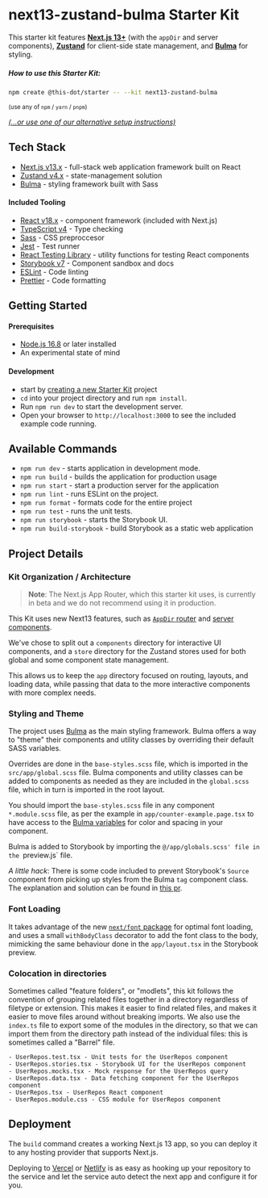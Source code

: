 # next13-zustand-bulma Starter Kit

This starter kit features [**Next.js 13+**](https://beta.nextjs.org/docs) (with the `appDir` and server components), [**Zustand**](https://zustand-demo.pmnd.rs/) for client-side state management, and [**Bulma**](https://bulma.io/) for styling.

##### How to use this Starter Kit:

```bash
npm create @this-dot/starter -- --kit next13-zustand-bulma
```

<sub>(use any of `npm` / `yarn` / `pnpm`)</sub>

_[(...or use one of our alternative setup instructions)](https://github.com/thisdot/starter.dev/wiki/Setup:-next13%E2%80%93zustand%E2%80%93bulma)_

## Tech Stack

- [Next.js v13.x](https://nextjs.org) - full-stack web application framework built on React
- [Zustand v4.x](https://zustand-demo.pmnd.rs/) - state-management solution
- [Bulma](https://bulma.io/) - styling framework built with Sass

#### Included Tooling

- [React v18.x](https://reactjs.org) - component framework (included with Next.js)
- [TypeScript v4](https://www.typescriptlang.org/) - Type checking
- [Sass](https://sass-lang.com/guide) - CSS preproccesor
- [Jest](https://jestjs.io/) - Test runner
- [React Testing Library](https://testing-library.com/docs/react-testing-library/intro/) - utility functions for testing React components
- [Storybook v7](https://storybook.js.org/) - Component sandbox and docs
- [ESLint](https://eslint.org/) - Code linting
- [Prettier](https://prettier.io/) - Code formatting

## Getting Started

#### Prerequisites

- [Node.js 16.8](https://nodejs.org/) or later installed
- An experimental state of mind

#### Development

- start by [creating a new Starter Kit](https://github.com/thisdot/starter.dev/wiki/Setup:-next13%E2%80%93zustand%E2%80%93bulma) project
- `cd` into your project directory and run `npm install`.
- Run `npm run dev` to start the development server.
- Open your browser to `http://localhost:3000` to see the included example code running.

## Available Commands

- `npm run dev` - starts application in development mode.
- `npm run build` - builds the application for production usage
- `npm run start` - start a production server for the application
- `npm run lint` - runs ESLint on the project.
- `npm run format` - formats code for the entire project
- `npm run test` - runs the unit tests.
- `npm run storybook` - starts the Storybook UI.
- `npm run build-storybook` - build Storybook as a static web application

## Project Details

### Kit Organization / Architecture

> **Note**: The Next.js App Router, which this starter kit uses, is currently in beta and we do not recommend using it in production.

This Kit uses new Next13 features, such as [`AppDir` router](https://beta.nextjs.org/docs/routing/fundamentals#the-app-directory) and [server components](https://beta.nextjs.org/docs/rendering/server-and-client-components).

We've chose to split out a `components` directory for interactive UI components, and a `store` directory for the Zustand stores used for both global and some component state management.

This allows us to keep the `app` directory focused on routing, layouts, and loading data, while passing that data to the more interactive components with more complex needs.

### Styling and Theme

The project uses [Bulma](https://bulma.io/) as the main styling framework. Bulma offers a way to "theme" their components and utility classes by overriding their default SASS variables.

Overrides are done in the `base-styles.scss` file, which is imported in the `src/app/global.scss` file. Bulma components and utility classes can be added to components as needed as they are included in the `global.scss` file, which in turn is imported in the root layout.

You should import the `base-styles.scss` file in any component `*.module.scss` file, as per the example in `app/counter-example.page.tsx` to have access to the [Bulma variables](https://bulma.io/documentation/customize/variables/) for color and spacing in your component.

Bulma is added to Storybook by importing the `@/app/globals.scss' file in the `preview.js` file.

_A little hack_: There is some code included to prevent Storybook's `Source` component from picking up styles from the Bulma `tag` component class. The explanation and solution can be found in [this pr](https://github.com/thisdot/starter.dev/pull/1186).

### Font Loading

It takes advantage of the new [`next/font` package](https://beta.nextjs.org/docs/optimizing/fonts) for optimal font loading, and uses a small `withBodyClass` decorator to add the font class to the body, mimicking the same behaviour done in the `app/layout.tsx` in the Storybook preview.

### Colocation in directories

Sometimes called "feature folders", or "modlets", this kit follows the convention of grouping related files together in a directory regardless of filetype or extension. This makes it easier to find related files, and makes it easier to move files around without breaking imports. We also use the `index.ts` file to export some of the modules in the directory, so that we can import them from the directory path instead of the individual files: this is sometimes called a "Barrel" file.

```
- UserRepos.test.tsx - Unit tests for the UserRepos component
- UserRepos.stories.tsx - Storybook UI for the UserRepos component
- UserRepos.mocks.tsx - Mock response for the UserRepos query
- UserRepos.data.tsx - Data fetching component for the UserRepos component
- UserRepos.tsx - UserRepos React component
- UserRepos.module.css - CSS module for UserRepos component
```

## Deployment

The `build` command creates a working Next.js 13 app, so you can deploy it to any hosting provider that supports Next.js.

Deploying to [Vercel](https://vercel.com) or [Netlify](https://www.netlify.com) is as easy as hooking up your repository to the service and let the service auto detect the next app and configure it for you.
